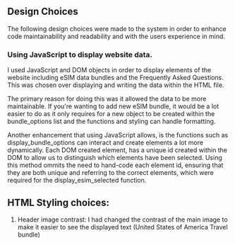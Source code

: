 




## Design Choices
The following design choices were made to the system in order to enhance code maintainability and readability and with the users experience in mind.

 
### Using JavaScript to display website data. 
I used JavaScript and DOM objects in order to display elements of the website including eSIM data bundles and the Frequently Asked Questions. This was chosen over displaying and writing the data within the HTML file.

The primary reason for doing this was it allowed the data to be more maintainable. If you're wanting to add new eSIM bundle, it would be a lot easier to do as it only requires for a new object to be created within the bundle_options list and the functions and styling can handle formatting. 

Another enhancement that using JavaScript allows, is the functions such as display_bundle_options can interact and create elements a lot more dynamically. Each DOM created element, has a unique id created within the DOM to allow us to distinguish which elements have been selected. Using this method ommits the need to hand-code each element id, ensuring that they are both unique and referring to the correct elements, which were required for the display_esim_selected function. 



## HTML Styling choices:

1. Header image contrast: I had changed the contrast of the main image to make it easier to see the displayed text (United States of America Travel bundle)
